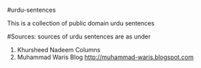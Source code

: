 #urdu-sentences

This is a collection of public domain urdu sentences

#Sources:
sources of urdu sentences are as under
1. Khursheed Nadeem Columns
2. Muhammad Waris Blog http://muhammad-waris.blogspot.com
